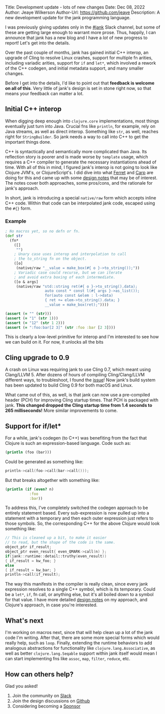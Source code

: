 Title: Development update - lots of new changes
Date: Dec 08, 2022
Author: Jeaye Wilkerson
Author-Url: https://github.com/jeaye
Description: A new development update for the jank programming language.


I was previously giving updates only in the
[#jank](https://clojurians.slack.com/archives/C03SRH97FDK) Slack channel, but
some of these are getting large enough to warrant more prose. Thus, happily, I
can announce that jank has a new blog and I have a _lot_ of new progress to
report! Let's get into the details.

Over the past couple of months, jank has gained initial C++ interop, an upgrade
of Cling to resolve Linux crashes, support for multiple fn arities, including
variadic arities, support for `if` and `let*`, which involved a rework of the
C++ codegen, and initial metadata support, and many smaller changes.

Before I get into the details, I'd like to point out that
**feedback is welcome on all of this**.
Very little of jank's design is set in stone right now, so that means your
feedback can matter a lot.

## Initial C++ interop
When digging deep enough into `clojure.core` implementations, most things
eventually just turn into Java. Crucial fns like `println`, for example, rely on
Java streams, as well as direct interop. Something like `str`, as well, reaches
right for `StringBuilder`. So jank needs a way to call into C++ to get the
important things done.

C++ is syntactically and semantically more complicated than Java. Its reflection
story is poorer and is made worse by `template` usage, which requires a C++
compiler to generate the necessary instantiations ahead of time. With all of
this in mind, I figured jank's interop is not going to look like Clojure JVM's,
or ClojureScript's. I did dive into what
[Ferret](https://ferret-lang.org/#outline-container-sec-4) and
[Carp](https://github.com/carp-lang/Carp/blob/master/docs/CInterop.md) are doing
for this and came up with some [design notes](https://github.com/jank-lang/jank/blob/main/DESIGN.md#interop)
that may be of interest. The notes cover both approaches, some pros/cons, and
the rationale for jank's approach.

In short, jank is introducing a special `native/raw` form which accepts inline
C++ code. Within that code can be interpolated jank code, escaped using the `#{}` form.

### Example
```clojure
; No macros yet, so no defn or fn.
(def str
  (fn*
    ([]
     "")
    ; Unary case uses interop and interpolation to call
    ; the to_string fn on the object.
    ([o]
     (native/raw "__value = make_box(#{ o }->to_string());"))
    ; Variadic case could recurse, but we can iterate
    ; and avoid extra boxing of each intermediate.
    ([o & args]
     (native/raw "std::string ret(#{ o }->to_string().data);
                  auto const * const l(#{ args }->as_list());
                  for(auto const &elem : l->data)
                  { ret += elem->to_string().data; }
                  __value = make_box(ret);"))))

(assert (= "" (str)))
(assert (= "1" (str 1)))
(assert (= "12" (str 1 2)))
(assert (= ":foo:bar[2 3]" (str :foo :bar [2 3])))
```

This is clearly a low-level primitive for interop and I'm interested to see how
we can build on it. For now, it unlocks all the bits

## Cling upgrade to 0.9
A crash on Linux was requiring jank to use Cling 0.7, which meant using
Clang/LLVM 5. After dozens of hours of compiling Cling/Clang/LLVM different
ways, to troubleshoot, I found the [issue](https://github.com/root-project/cling/issues/470)!
Now jank's build system has been updated to build Cling 0.9 for both macOS and Linux.

What came out of this, as well, is that jank can now use a pre-compiled header
(PCH) for improving Cling startup times. That PCH is packaged with jank.
**This changed dropped the Cling startup time from 1.4 seconds to 265 milliseconds!**
More
similar improvements to come.

## Support for if/let*
For a while, jank's codegen (to C++) was benefiting from the fact that Clojure
is such an expression-based language. Code such as:

```clojure
(println (foo (bar)))
```

Could be generated as something like:

```cpp
println->call(foo->call(bar->call()));
```

But that breaks altogether with something like:

```clojure
(println (if (even? n)
           :foo
           :bar))
```

To address this, I've completely switched the codegen approach to be entirely
statement based. Every sub-expression is now pulled up into a statement with a
temporary and then each outer expression just refers to those symbols. So, the
corresponding C++ for the above Clojure would look something like:

```cpp
// This is cleaned up a bit, to make it easier
// to read, but the shape of the code is the same.
object_ptr if_result;
object_ptr even_result{ even_QMARK->call(n) };
if(jank::runtime::detail::truthy(even_result))
{ if_result = kw_foo; }
else
{ if_result = kw_bar; }
println->call(if_result);
```

The way this manifests in the compiler is really clean, since every jank
expression resolves to a single C++ symbol, which is its temporary. Could be a
`let*`, `if`, fn call, or anything else, but it's all boiled down to a symbol
for that value. I have more detailed [design notes](https://github.com/jank-lang/jank/blob/main/DESIGN.md#codegen)
on my approach, and Clojure's approach, in case you're interested.

## What's next
I'm working on macros next, since that will help clean up a lot of the jank code
I'm writing. After that, there are some more special forms which would really
help, such as `loop`. Finally, extending the runtime behaviors to add
analogous abstractions for functionality like `clojure.lang.Associative`, as well as better
`clojure.lang.Seqable` support within jank itself would mean I can start
implementing fns like `assoc`, `map`, `filter`, `reduce`, etc.

## How can others help?
Glad you asked!

1. Join the community on [Slack](https://clojurians.slack.com/archives/C03SRH97FDK)
2. Join the design discussions on [Github](https://github.com/jank-lang/jank/discussions)
3. Considering becoming a [Sponsor](https://github.com/sponsors/jeaye)
